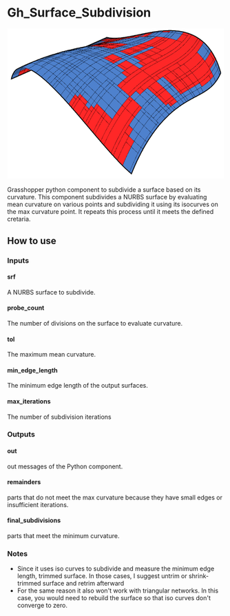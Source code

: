 # Gh_Surface_Subdivision

![](https://github.com/aashkann/grasshopper/blob/main/geometry/Rationalization/Surface_Subdivision/Assets/surface_subdivision.png)

 Grasshopper python component to subdivide a surface based on its curvature. This component subdivides a NURBS surface by evaluating mean curvature on various points and subdividing it using its isocurves on the max curvature point. It repeats this process until it meets the defined cretaria.

## How to use

### Inputs
#### srf
A NURBS surface to subdivide.

#### probe_count
The number of divisions on the surface to evaluate curvature.

#### tol
The maximum mean curvature. 

#### min_edge_length
The minimum edge length of the output surfaces. 

#### max_iterations
The number of subdivision iterations 

### Outputs

#### out
out messages of the Python component.

#### remainders
parts that do not meet the max curvature because they have small edges or insufficient iterations.

#### final_subdivisions
parts that meet the minimum curvature.

### Notes
- Since it uses iso curves to subdivide and measure the minimum edge length, trimmed surface. In those cases, I suggest untrim or shrink-trimmed surface and retrim afterward
- For the same reason it also won't work with triangular networks. In this case, you would need to rebuild the surface so that iso curves don't converge to zero.

